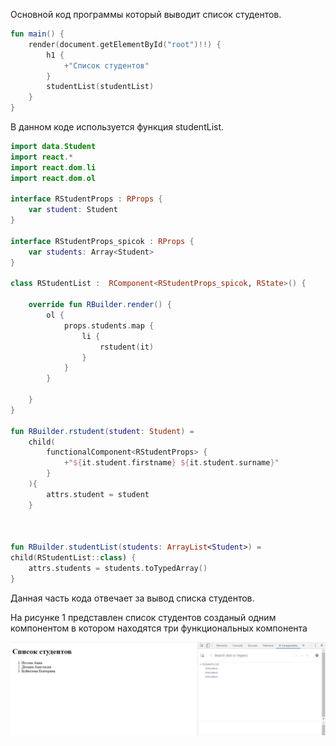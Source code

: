 Основной код программы который выводит список студентов.
```Kotlin
fun main() {
    render(document.getElementById("root")!!) {
        h1 {
            +"Список студентов"
        }
        studentList(studentList)
    }
}

```

В данном коде используется функция studentList.

```Kotlin
import data.Student
import react.*
import react.dom.li
import react.dom.ol

interface RStudentProps : RProps {
    var student: Student
}

interface RStudentProps_spicok : RProps {
    var students: Array<Student>
}

class RStudentList :  RComponent<RStudentProps_spicok, RState>() {

    override fun RBuilder.render() {
        ol {
            props.students.map {
                li {
                    rstudent(it)
                }
            }
        }

    }
}

fun RBuilder.rstudent(student: Student) =
    child(
        functionalComponent<RStudentProps> {
            +"${it.student.firstname} ${it.student.surname}"
        }
    ){
        attrs.student = student
    }



fun RBuilder.studentList(students: ArrayList<Student>) =
child(RStudentList::class) {
    attrs.students = students.toTypedArray()
}
```

Данная часть кода отвечает за вывод списка студентов.


На рисунке 1 представлен список студентов созданый одним компонентом в котором находятся три функциональных компонента

<img src = 2.jpg>

